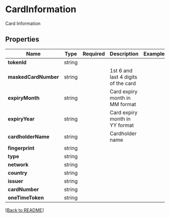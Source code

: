 # CardInformation

Card Information

## Properties

| Name | Type | Required | Description | Examples |
|------------|:-------------:|:-------------:|-------------|:-------------:|
| **tokenId** |string |  |  | | |
| **maskedCardNumber** |string |  | 1st 6 and last 4 digits of the card | | |
| **expiryMonth** |string |  | Card expiry month in MM format | | |
| **expiryYear** |string |  | Card expiry month in YY format | | |
| **cardholderName** |string |  | Cardholder name | | |
| **fingerprint** |string |  |  | | |
| **type** |string |  |  | | |
| **network** |string |  |  | | |
| **country** |string |  |  | | |
| **issuer** |string |  |  | | |
| **cardNumber** |string |  |  | | |
| **oneTimeToken** |string |  |  | | |



[[Back to README]](../../README.md)